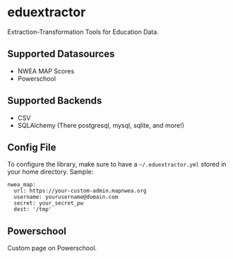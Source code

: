 # eduextractor
Extraction-Transformation Tools for Education Data. 

## Supported Datasources 
* NWEA MAP Scores
* Powerschool
## Supported Backends
* CSV
* SQLAlchemy (There postgresql, mysql, sqlite, and more!)

## Config File
To configure the library, make sure to have a `~/.eduextractor.yml` stored in your home directory. Sample:

```
nwea_map:
  url: https://your-custom-admin.mapnwea.org
  username: yourusername@domain.com
  secret: your_secret_pw
  dest: '/tmp'
```

## Powerschool 
Custom page on Powerschool. 
